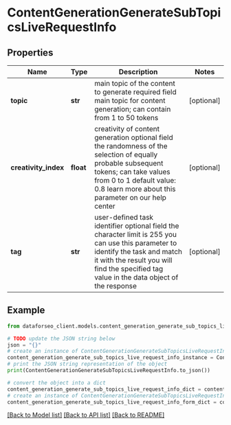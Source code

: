 # ContentGenerationGenerateSubTopicsLiveRequestInfo


## Properties

Name | Type | Description | Notes
------------ | ------------- | ------------- | -------------
**topic** | **str** | main topic of the content to generate required field main topic for content generation; can contain from 1 to 50 tokens | [optional] 
**creativity_index** | **float** | creativity of content generation optional field the randomness of the selection of equally probable subsequent tokens; can take values from 0 to 1 default value: 0.8 learn more about this parameter on our help center | [optional] 
**tag** | **str** | user-defined task identifier optional field the character limit is 255 you can use this parameter to identify the task and match it with the result you will find the specified tag value in the data object of the response | [optional] 

## Example

```python
from dataforseo_client.models.content_generation_generate_sub_topics_live_request_info import ContentGenerationGenerateSubTopicsLiveRequestInfo

# TODO update the JSON string below
json = "{}"
# create an instance of ContentGenerationGenerateSubTopicsLiveRequestInfo from a JSON string
content_generation_generate_sub_topics_live_request_info_instance = ContentGenerationGenerateSubTopicsLiveRequestInfo.from_json(json)
# print the JSON string representation of the object
print(ContentGenerationGenerateSubTopicsLiveRequestInfo.to_json())

# convert the object into a dict
content_generation_generate_sub_topics_live_request_info_dict = content_generation_generate_sub_topics_live_request_info_instance.to_dict()
# create an instance of ContentGenerationGenerateSubTopicsLiveRequestInfo from a dict
content_generation_generate_sub_topics_live_request_info_form_dict = content_generation_generate_sub_topics_live_request_info.from_dict(content_generation_generate_sub_topics_live_request_info_dict)
```
[[Back to Model list]](../README.md#documentation-for-models) [[Back to API list]](../README.md#documentation-for-api-endpoints) [[Back to README]](../README.md)



